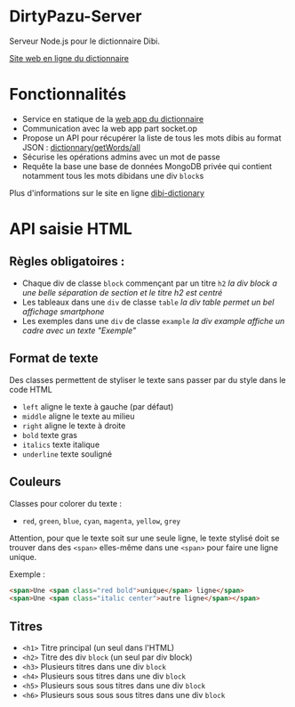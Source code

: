# DirtyPazu-Server
Serveur Node.js pour le dictionnaire Dibi.

[Site web en ligne du dictionnaire](https://dibi-dictionary.herokuapp.com/)

# Fonctionnalités
- Service en statique de la [web app du dictionnaire](https://github.com/MarioVieilledent/DirtyPazu-Client/tree/RepriseMars)
- Communication avec la web app part socket.op
- Propose un API pour récupérer la liste de tous les mots dibis au format JSON : [dictionnary/getWords/all](https://dibi-dictionary.herokuapp.com/dictionnary/getWords/all) 
- Sécurise les opérations admins avec un mot de passe
- Requête la base une base de données MongoDB privée qui contient notamment tous les mots dibidans une div `block`s

Plus d'informations sur le site en ligne [dibi-dictionary](https://dibi-dictionary.herokuapp.com/)

# API saisie HTML

## Règles obligatoires :

- Chaque div de classe `block` commençant par un titre `h2` *la div block a une belle séparation de section et le titre h2 est centré*
- Les tableaux dans une `div` de classe `table` *la div table permet un bel affichage smartphone*
- Les exemples dans une `div` de classe `example` *la div example affiche un cadre avec un texte "Exemple"*

## Format de texte

Des classes permettent de styliser le texte sans passer par du style dans le code HTML

- `left` aligne le texte à gauche (par défaut)
- `middle` aligne le texte au milieu
- `right` aligne le texte à droite
- `bold` texte gras
- `italics` texte italique
- `underline` texte souligné

## Couleurs

Classes pour colorer du texte :

- `red`, `green`, `blue`, `cyan`, `magenta`, `yellow`, `grey`

Attention, pour que le texte soit sur une seule ligne, le texte stylisé doit se trouver dans des `<span>` elles-même dans une `<span>` pour faire une ligne unique.

Exemple :
```html
<span>Une <span class="red bold">unique</span> ligne</span>
<span>Une <span class="italic center">autre ligne</span></span>
```

## Titres

- `<h1>` Titre principal (un seul dans l'HTML)
- `<h2>` Titre des div `block` (un seul par div block)
- `<h3>` Plusieurs titres dans une div `block`
- `<h4>` Plusieurs sous titres dans une div `block`
- `<h5>` Plusieurs sous sous titres dans une div `block`
- `<h6>` Plusieurs sous sous sous titres dans une div `block`
